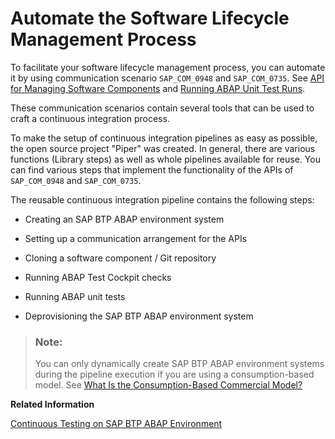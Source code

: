 <!-- loioe342c2497fe54bf890688d2d44c4dcff -->

# Automate the Software Lifecycle Management Process

To facilitate your software lifecycle management process, you can automate it by using communication scenario `SAP_COM_0948` and `SAP_COM_0735`. See [API for Managing Software Components](../50-administration-and-ops/api-for-managing-software-components-61f4d47.md) and [Running ABAP Unit Test Runs](running-abap-unit-test-runs-cdd19e3.md).

These communication scenarios contain several tools that can be used to craft a continuous integration process.

To make the setup of continuous integration pipelines as easy as possible, the open source project "Piper" was created. In general, there are various functions \(Library steps\) as well as whole pipelines available for reuse. You can find various steps that implement the functionality of the APIs of `SAP_COM_0948` and `SAP_COM_0735`.

The reusable continuous integration pipeline contains the following steps:

-   Creating an SAP BTP ABAP environment system

-   Setting up a communication arrangement for the APIs

-   Cloning a software component / Git repository

-   Running ABAP Test Cockpit checks

-   Running ABAP unit tests
-   Deprovisioning the SAP BTP ABAP environment system


> ### Note:  
> You can only dynamically create SAP BTP ABAP environment systems during the pipeline execution if you are using a consumption-based model. See [What Is the Consumption-Based Commercial Model?](https://help.sap.com/products/BTP/65de2977205c403bbc107264b8eccf4b/7047eb4a15a84ac7be3c8612179e6d1f.html)

**Related Information**  


[Continuous Testing on SAP BTP ABAP Environment](https://www.project-piper.io/scenarios/abapEnvironmentTest/)

